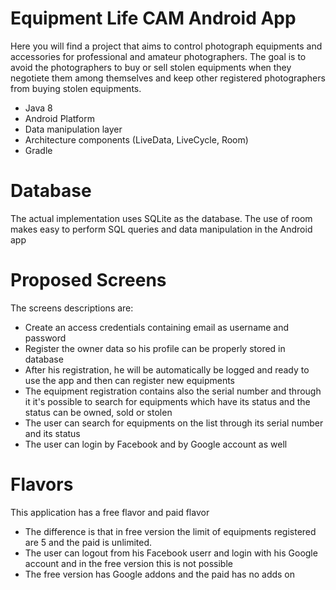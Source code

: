 # Equipment Life CAM Android App
Here you will find a project that aims to control photograph equipments and accessories for professional and amateur photographers.
The goal is to avoid the photographers to buy or sell stolen equipments when they negotiete them among themselves and keep other registered photographers
from buying stolen equipments.

- Java 8
- Android Platform
- Data manipulation layer
- Architecture components (LiveData, LiveCycle, Room)
- Gradle

# Database
The actual implementation uses SQLite as the database. The use of room makes easy to perform SQL queries and data manipulation
in the Android app

# Proposed Screens
The screens descriptions are:
- Create an access credentials containing email as username and password
- Register the owner data so his profile can be properly stored in database
- After his registration, he will be automatically be logged and ready to use the app and then can register new equipments
- The equipment registration contains also the serial number and through it it's possible to search for equipments which have
its status and the status can be owned, sold or stolen
- The user can search for equipments on the list through its serial number and its status
- The user can login by Facebook and by Google account as well

# Flavors
This application has a free flavor and paid flavor 

- The difference is that in free version the limit of equipments registered are 5
and the paid is unlimited.
- The user can logout from his Facebook userr and login with his Google account and in the
free version this is not possible
- The free version has Google addons and the paid has no adds on
